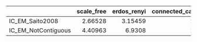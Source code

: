 |                     |   scale_free |   erdos_renyi |   connected_cave_man |   barabasi |
|:--------------------|-------------:|--------------:|---------------------:|-----------:|
| IC_EM_Saito2008     |      2.66528 |       3.15459 |              16.5709 |    78.2537 |
| IC_EM_NotContiguous |      4.40963 |       6.9308  |             146.926  |   333.362  |